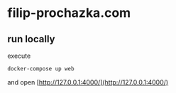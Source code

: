 # filip-prochazka.com

## run locally

execute

```bash
docker-compose up web
```

and open [http://127.0.0.1:4000/](http://127.0.0.1:4000/)
